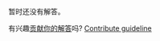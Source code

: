 
暂时还没有解答。

有兴趣[贡献你的解答](https://github.com/BFEdev/BFE.dev-solutions/blob/main/problem/implement-memoizeone_zh.md)吗? [Contribute guideline](https://github.com/BFEdev/BFE.dev-solutions#how-to-contribute)
